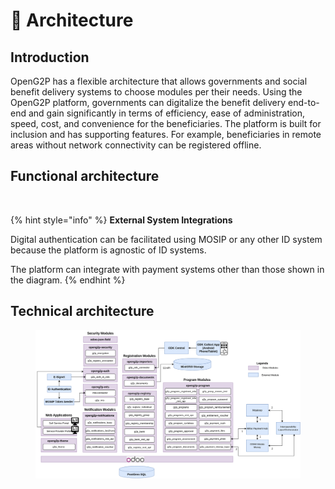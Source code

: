 # 🏢 Architecture

## Introduction

OpenG2P has a flexible architecture that allows governments and social benefit delivery systems to choose modules per their needs. Using the OpenG2P platform, governments can digitalize the benefit delivery end-to-end and gain significantly in terms of efficiency, ease of administration, speed, cost, and convenience for the beneficiaries. The platform is built for inclusion and has supporting features. For example, beneficiaries in remote areas without network connectivity can be registered offline.&#x20;

## Functional architecture

<figure><img src="https://raw.githubusercontent.com/smita-g2p/openg2p-documentation/1.2/.gitbook/assets/functional-architecture.png" alt=""><figcaption></figcaption></figure>

{% hint style="info" %}
**External System Integrations**

Digital authentication can be facilitated using MOSIP or any other ID system because the platform is agnostic of ID systems.

The platform can integrate with payment systems other than those shown in the diagram.
{% endhint %}

## Technical architecture

<figure><img src="https://github.com/OpenG2P/openg2p-documentation/raw/010947477bc4c70effbe42ce936e3813ecbfb648/.gitbook/assets/technical-architecture.png" alt=""><figcaption></figcaption></figure>
